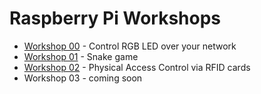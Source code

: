 # Raspberry Pi Workshops

- [Workshop 00](https://github.com/whynotcrybot/rpi-workshop-00) - Control RGB LED over your network
- [Workshop 01](https://github.com/whynotcrybot/rpi-workshop-01) - Snake game
- [Workshop 02](https://github.com/whynotcrybot/rpi-workshop-02) - Physical Access Control via RFID cards
- Workshop 03 - coming soon
